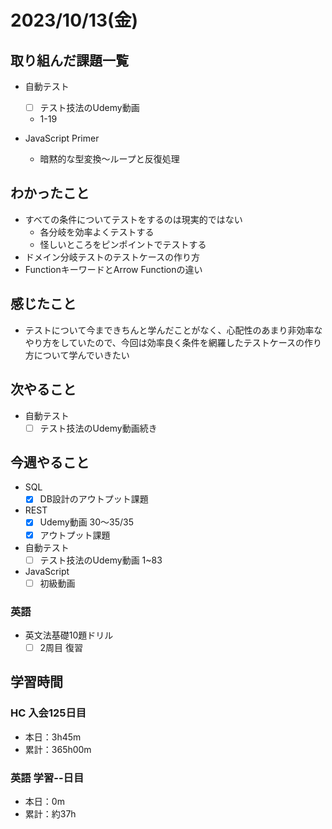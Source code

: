 # 2023/10/13(金)

## 取り組んだ課題一覧

- 自動テスト
  - [ ] テスト技法のUdemy動画
  - 1-19

- JavaScript Primer
  - 暗黙的な型変換〜ループと反復処理

## わかったこと

- すべての条件についてテストをするのは現実的ではない
  - 各分岐を効率よくテストする
  - 怪しいところをピンポイントでテストする
- ドメイン分岐テストのテストケースの作り方
- FunctionキーワードとArrow Functionの違い

## 感じたこと

- テストについて今まできちんと学んだことがなく、心配性のあまり非効率なやり方をしていたので、今回は効率良く条件を網羅したテストケースの作り方について学んでいきたい

## 次やること

- 自動テスト
  - [ ] テスト技法のUdemy動画続き

## 今週やること

- SQL
  - [x] DB設計のアウトプット課題

- REST
  - [x] Udemy動画 30〜35/35
  - [x] アウトプット課題
  
- 自動テスト
  - [ ] テスト技法のUdemy動画 1~83

- JavaScript
  - [ ] 初級動画

### 英語

- 英文法基礎10題ドリル
  - [ ] 2周目 復習

## 学習時間

### HC 入会125日目

- 本日：3h45m
- 累計：365h00m

### 英語 学習--日目

- 本日：0m
- 累計：約37h
